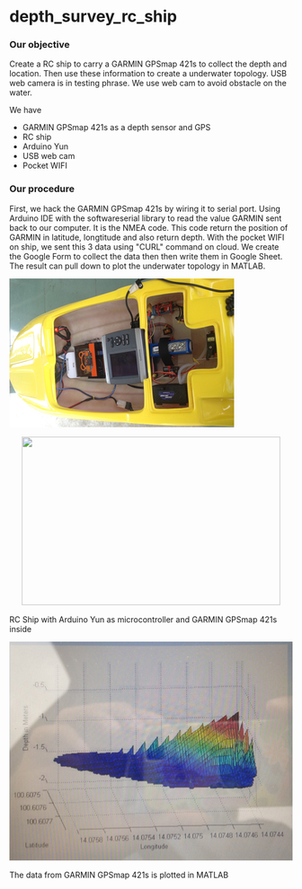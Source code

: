 # depth_survey_rc_ship

### Our objective

Create a RC ship to carry a GARMIN GPSmap 421s to collect the depth and location. Then use these information to create a underwater topology. USB web camera is in testing phrase. We use web cam to avoid obstacle on the water.

We have
- GARMIN GPSmap 421s as a depth sensor and GPS
- RC ship
- Arduino Yun
- USB web cam
- Pocket WIFI

### Our procedure

First, we hack the GARMIN GPSmap 421s by wiring it to serial port. Using Arduino IDE with the softwareserial library to read the value GARMIN sent back to our computer. It is the NMEA code. This code return the position of GARMIN in latitude, longtitude and also return depth. With the pocket WIFI on ship, we sent this 3 data using "CURL" command on cloud. We create the Google Form to collect the data then then write them in Google Sheet. The result can pull down to plot the underwater topology in MATLAB.

![Screenshot](rc_ship_scaled.jpg)

<p align="center">
  <img width="460" height="300" src=![Screenshot](rc_ship_scaled.jpg)>
</p>

RC Ship with Arduino Yun as microcontroller and GARMIN GPSmap 421s inside

![Screenshot](underwater_topology_scaled.jpg)

The data from GARMIN GPSmap 421s is plotted in MATLAB
